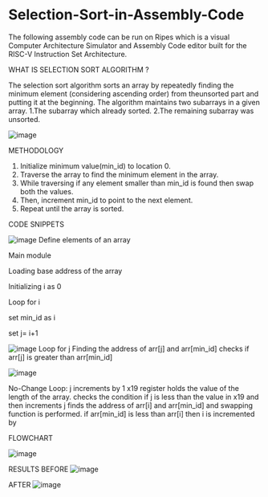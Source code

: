 # Selection-Sort-in-Assembly-Code
The following assembly code can be run on Ripes which is a visual Computer Architecture Simulator and Assembly Code editor built for the RISC-V Instruction Set Architecture. 

WHAT IS SELECTION SORT ALGORITHM ?

The selection sort algorithm sorts an array by repeatedly finding the minimum element (considering ascending order) from theunsorted part and putting it at the beginning.
The algorithm maintains two subarrays in a given array.
1.The subarray which already sorted.
2.The remaining subarray was unsorted.

![image](https://github.com/poorviraddi03/Selection-Sort-in-Assembly-Code/assets/139233939/ba875ad2-b6f8-4a63-9441-81ce3def7395)

METHODOLOGY
1. Initialize minimum value(min_id) to location 0.
2. Traverse the array to find the minimum element in the array.
3. While traversing if any element smaller than min_id is found then swap both the values.
4. Then, increment min_id to point to the next element.
5. Repeat until the array is sorted.
   
CODE SNIPPETS

![image](https://github.com/poorviraddi03/Selection-Sort-in-Assembly-Code/assets/139233939/a764ca93-0690-47f6-be99-039c8c09dbcc)
Define elements of an array

Main module

Loading base address of the array

Initializing i as 0

Loop for i

set min_id as i

set j= i+1

![image](https://github.com/poorviraddi03/Selection-Sort-in-Assembly-Code/assets/139233939/d6e3248b-fcba-4119-b1a2-e879745d14fe)
Loop for j
Finding the address of arr[j] and arr[min_id]
checks if arr[j] is greater than arr[min_id]

![image](https://github.com/poorviraddi03/Selection-Sort-in-Assembly-Code/assets/139233939/a4801af2-1266-4e6b-bbce-d9075b86acc9)

No-Change Loop:
j increments by 1
x19 register holds the value of the length of the array.
checks the condition if j is less than the value in x19 and then increments j
finds the address of arr[i] and arr[min_id] and swapping function is performed.
if arr[min_id] is less than arr[i] 
then i is incremented by 

FLOWCHART

![image](https://github.com/poorviraddi03/Selection-Sort-in-Assembly-Code/assets/139233939/f1d9aac4-aeda-4236-bb66-fd4a170c6bf9)

RESULTS
BEFORE
![image](https://github.com/poorviraddi03/Selection-Sort-in-Assembly-Code/assets/139233939/91243da9-bc64-40ec-b643-275c24981718)

AFTER
![image](https://github.com/poorviraddi03/Selection-Sort-in-Assembly-Code/assets/139233939/766733b6-e186-4ca1-8036-76bc87bbd7a5)

